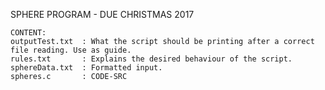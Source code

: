 SPHERE PROGRAM - DUE CHRISTMAS 2017
~~~~~~~~~~~~~~~~~~~~~~~~~~~~~~~~~~~~~~~~~~~~~
CONTENT:
outputTest.txt  : What the script should be printing after a correct file reading. Use as guide.
rules.txt       : Explains the desired behaviour of the script.
sphereData.txt  : Formatted input.
spheres.c       : CODE-SRC
